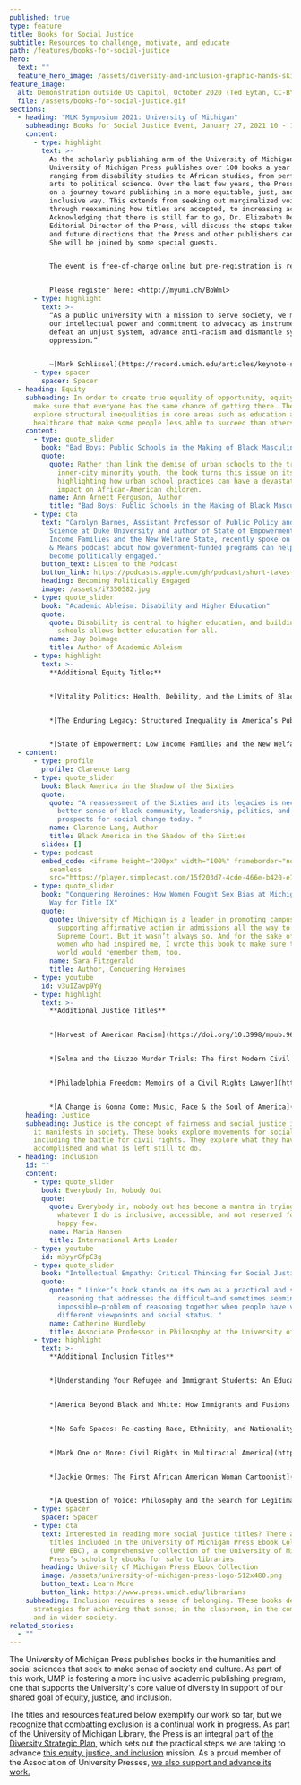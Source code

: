 ```yaml
---
published: true
type: feature
title: Books for Social Justice
subtitle: Resources to challenge, motivate, and educate
path: /features/books-for-social-justice
hero:
  text: ""
  feature_hero_image: /assets/diversity-and-inclusion-graphic-hands-skin-palette.jpeg
feature_image:
  alt: Demonstration outside US Capitol, October 2020 (Ted Eytan, CC-BY-SA)
  file: /assets/books-for-social-justice.gif
sections:
  - heading: "MLK Symposium 2021: University of Michigan"
    subheading: Books for Social Justice Event, January 27, 2021 10 - 11 am ET
    content:
      - type: highlight
        text: >-
          As the scholarly publishing arm of the University of Michigan,
          University of Michigan Press publishes over 100 books a year in topics
          ranging from disability studies to African studies, from performing
          arts to political science. Over the last few years, the Press has been
          on a journey toward publishing in a more equitable, just, and
          inclusive way. This extends from seeking out marginalized voices,
          through reexamining how titles are accepted, to increasing access.
          Acknowledging that there is still far to go, Dr. Elizabeth Demers, the
          Editorial Director of the Press, will discuss the steps taken so far
          and future directions that the Press and other publishers can take.
          She will be joined by some special guests.


          The event is free-of-charge online but pre-registration is required.


          Please register here: <http://myumi.ch/BoWml>
      - type: highlight
        text: >-
          “As a public university with a mission to serve society, we must use
          our intellectual power and commitment to advocacy as instruments to
          defeat an unjust system, advance anti-racism and dismantle systems of
          oppression.” 


          —[Mark Schlissel](https://record.umich.edu/articles/keynote-speakers-praise-mlks-fearlessness-and-perseverance/), President, University of Michigan
      - type: spacer
        spacer: Spacer
  - heading: Equity
    subheading: In order to create true equality of opportunity, equity is needed to
      make sure that everyone has the same chance of getting there. These books
      explore structural inequalities in core areas such as education and
      healthcare that make some people less able to succeed than others.
    content:
      - type: quote_slider
        book: "Bad Boys: Public Schools in the Making of Black Masculinity"
        quote:
          quote: Rather than link the demise of urban schools to the troubles of
            inner-city minority youth, the book turns this issue on its head by
            highlighting how urban school practices can have a devastating
            impact on African-American children.
          name: Ann Arnett Ferguson, Author
          title: "Bad Boys: Public Schools in the Making of Black Masculinity"
      - type: cta
        text: "Carolyn Barnes, Assistant Professor of Public Policy and Political
          Science at Duke University and author of State of Empowerment: Low
          Income Families and the New Welfare State, recently spoke on the Ways
          & Means podcast about how government-funded programs can help parents
          become politically engaged."
        button_text: Listen to the Podcast
        button_link: https://podcasts.apple.com/gh/podcast/short-takes-carolyn-barnes/id1061406250?i=1000470809674
        heading: Becoming Politically Engaged
        image: /assets/i7350582.jpg
      - type: quote_slider
        book: "Academic Ableism: Disability and Higher Education"
        quote:
          quote: Disability is central to higher education, and building more inclusive
            schools allows better education for all.
          name: Jay Dolmage
          title: Author of Academic Ableism
      - type: highlight
        text: >-
          **Additional Equity Titles**


          *[Vitality Politics: Health, Debility, and the Limits of Black Emancipation](https://doi.org/10.3998/mpub.10043782)* by Stephen Knadler


          *[The Enduring Legacy: Structured Inequality in America’s Public Schools](https://doi.org/10.3998/mpub.11645040)* by Mark Ryan


          *[State of Empowerment: Low Income Families and the New Welfare State](https://www.press.umich.edu/10131793/state_of_empowerment)* by Carolyn Barnes
  - content:
      - type: profile
        profile: Clarence Lang
      - type: quote_slider
        book: Black America in the Shadow of the Sixties
        quote:
          quote: "A reassessment of the Sixties and its legacies is necessary to make
            better sense of black community, leadership, politics, and the
            prospects for social change today. "
          name: Clarence Lang, Author
          title: Black America in the Shadow of the Sixties
        slides: []
      - type: podcast
        embed_code: <iframe height="200px" width="100%" frameborder="no" scrolling="no"
          seamless
          src="https://player.simplecast.com/15f203d7-4cde-466e-b420-e1aef1463cf4?dark=false"></iframe>
      - type: quote_slider
        book: "Conquering Heroines: How Women Fought Sex Bias at Michigan and Paved the
          Way for Title IX"
        quote:
          quote: University of Michigan is a leader in promoting campus diversity and
            supporting affirmative action in admissions all the way to the
            Supreme Court. But it wasn’t always so. And for the sake of the
            women who had inspired me, I wrote this book to make sure that the
            world would remember them, too.
          name: Sara Fitzgerald
          title: Author, Conquering Heroines
      - type: youtube
        id: v3uIZavp9Yg
      - type: highlight
        text: >-
          **Additional Justice Titles**


          *[Harvest of American Racism](https://doi.org/10.3998/mpub.9684789)* edited by Robert Shellow


          *[Selma and the Liuzzo Murder Trials: The first Modern Civil Rights Convictions](https://doi.org/10.3998/mpub.9753373)* by James P. Turner


          *[Philadelphia Freedom: Memoirs of a Civil Rights Lawyer](https://www.press.umich.edu/297518/philadelphia_freedom)* by David Kairys


          *[A Change is Gonna Come: Music, Race & the Soul of America](https://www.press.umich.edu/179458/change_is_gonna_come)* (Revised Edition) by Craig Werner
    heading: Justice
    subheading: Justice is the concept of fairness and social justice is fairness as
      it manifests in society. These books explore movements for social justice,
      including the battle for civil rights. They explore what they have
      accomplished and what is left still to do.
  - heading: Inclusion
    id: ""
    content:
      - type: quote_slider
        book: Everybody In, Nobody Out
        quote:
          quote: Everybody in, nobody out has become a mantra in trying to ensure that
            whatever I do is inclusive, accessible, and not reserved for the
            happy few.
          name: Maria Hansen
          title: International Arts Leader
      - type: youtube
        id: m3yyrGfpC3g
      - type: quote_slider
        book: "Intellectual Empathy: Critical Thinking for Social Justice"
        quote:
          quote: " Linker’s book stands on its own as a practical and scholarly guide to
            reasoning that addresses the difficult—and sometimes seemingly
            impossible—problem of reasoning together when people have very
            different viewpoints and social status. "
          name: Catherine Hundleby
          title: Associate Professor in Philosophy at the University of Windsor
      - type: highlight
        text: >-
          **Additional Inclusion Titles**


          *[Understanding Your Refugee and Immigrant Students: An Educational, Cultural, and Linguistic Guide](https://www.press.umich.edu/123975/understanding_your_refugee_and_immigrant_students)* by Jeffra Falitz


          *[America Beyond Black and White: How Immigrants and Fusions are Helping Us Overcome the Racial Divide](https://www.press.umich.edu/268662/america_beyond_black_and_white)* by Ronald Fernandez 


          *[No Safe Spaces: Re-casting Race, Ethnicity, and Nationality in American Theater](https://www.press.umich.edu/1729062/no_safe_spaces)* by Angela C. Pao


          *[Mark One or More: Civil Rights in Multiracial America](https://www.press.umich.edu/325778/mark_one_or_more)* by Kim M. Williams 


          *[Jackie Ormes: The First African American Woman Cartoonist](https://www.press.umich.edu/11368041/jackie_ormes)* by Nancy Goldstein


          *[A Question of Voice: Philosophy and the Search for Legitimacy](https://www.press.umich.edu/10090712/question_of_voice)* by Ron Scapp
      - type: spacer
        spacer: Spacer
      - type: cta
        text: Interested in reading more social justice titles? There are many more
          titles included in the University of Michigan Press Ebook Collection
          (UMP EBC), a comprehensive collection of the University of Michigan
          Press’s scholarly ebooks for sale to libraries.
        heading: University of Michigan Press Ebook Collection
        image: /assets/university-of-michigan-press-logo-512x480.png
        button_text: Learn More
        button_link: https://www.press.umich.edu/librarians
    subheading: Inclusion requires a sense of belonging. These books describe
      strategies for achieving that sense; in the classroom, in the community,
      and in wider society.
related_stories:
  - ""
---
```

The University of Michigan Press publishes books in the humanities and social sciences that seek to make sense of society and culture. As part of this work, UMP is fostering a more inclusive academic publishing program, one that supports the University's core value of diversity in support of our shared goal of equity, justice, and inclusion.

The titles and resources featured below exemplify our work so far, but we recognize that combatting exclusion is a continual work in progress.  As part of the University of Michigan Library, the Press is an integral part of [the Diversity Strategic Plan](https://lib.umich.edu/about-us/about-library/diversity-equity-inclusion-and-accessibility/diversity-strategic-plan), which sets out the practical steps we are taking to advance [this equity, justice, and inclusion](https://www.press.umich.edu/about#equity) mission. As a proud member of the Association of University Presses, [we also support and advance its work.](https://aupresses.org/about-aupresses/committees-task-forces/equity-justice-inclusion-committee/)